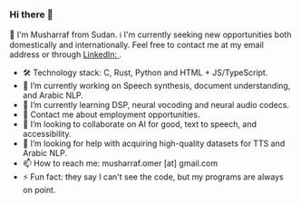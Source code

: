 ### Hi there 👋

👋 I'm Musharraf from Sudan.
ℹ️ I'm currently seeking new opportunities both domestically and internationally. Feel free to contact me at my email address or through [LinkedIn: ](https://sd.linkedin.com/in/musharraf-omer-260599144).

- 🛠️ Technology stack: C, Rust, Python and HTML + JS/TypeScript.
- 🔭 I’m currently working on Speech synthesis, document understanding, and Arabic NLP.
- 🌱 I’m currently learning DSP, neural vocoding and neural audio codecs.
- 💬 Contact me about employment opportunities.
- 👯 I’m looking to collaborate on AI for good, text to speech, and accessibility.
- 🤔 I’m looking for help with acquiring high-quality datasets for TTS and Arabic NLP.
- 📫 How to reach me: musharraf.omer [at] gmail.com
- ⚡ Fun fact: they say I can't see the code, but my programs are always on point.


